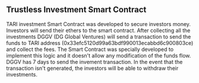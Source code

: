 ## Trustless Investment Smart Contract

TARI investment Smart Contract was developed to secure investors money. Investors will send their ethers to the smart contract. After collecting all the investments DGGV (DG Global Ventures) will send a transaction to send the funds to TARI address (0x33efc5120d99a63bdf990013ecabbd6c900803ce) and collect the fees.
The Smart Contract was specially developed to implement this logic and it doesn't allow any modification of the funds flow. DGGV has 7 days to send the invement transaction. In the event that the transaction isn't generated, the investors will be able to withdraw their investments. 

